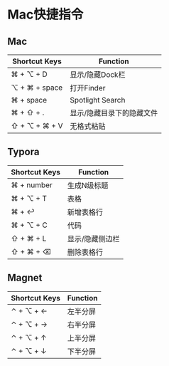 # Mac快捷指令

## Mac

| Shortcut Keys | Function                  |
| ------------- | ------------------------- |
| ⌘ + ⌥ + D     | 显示/隐藏Dock栏           |
| ⌥ + ⌘ + space | 打开Finder                |
| ⌘ + space     | Spotlight Search          |
| ⌘ + ⇧ + .     | 显示/隐藏目录下的隐藏文件 |
| ⇧ + ⌥ + ⌘ + V | 无格式粘贴                |

## Typora

| Shortcut Keys | Function        |
| ------------- | --------------- |
| ⌘ + number    | 生成N级标题     |
| ⌘ + ⌥ + T     | 表格            |
| ⌘ + ↩︎         | 新增表格行      |
| ⌘ + ⌥ + C     | 代码            |
| ⇧ + ⌘ + L     | 显示/隐藏侧边栏 |
| ⇧ + ⌘ + ⌫     | 删除表格行      |

## Magnet

| Shortcut Keys | Function |
| ------------- | -------- |
| ⌃ + ⌥ + ←     | 左半分屏 |
| ⌃ + ⌥ + →     | 右半分屏 |
| ⌃ + ⌥ + ↑     | 上半分屏 |
| ⌃ + ⌥ + ↓     | 下半分屏 |


